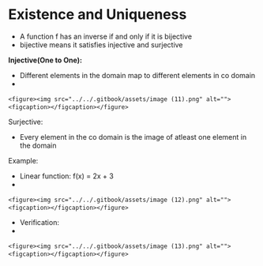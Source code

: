 # Existence and Uniqueness

* A function f has an inverse if and only if it is bijective
* bijective means it satisfies injective and surjective

**Injective(One to One):**

* Different elements in the domain map to different elements in co domain
*

    <figure><img src="../../.gitbook/assets/image (11).png" alt=""><figcaption></figcaption></figure>

Surjective:

* Every element in the co domain is the image of atleast one element in the domain

Example:

* Linear function: f(x) = 2x + 3
*

    <figure><img src="../../.gitbook/assets/image (12).png" alt=""><figcaption></figcaption></figure>
* Verification:
*

    <figure><img src="../../.gitbook/assets/image (13).png" alt=""><figcaption></figcaption></figure>
